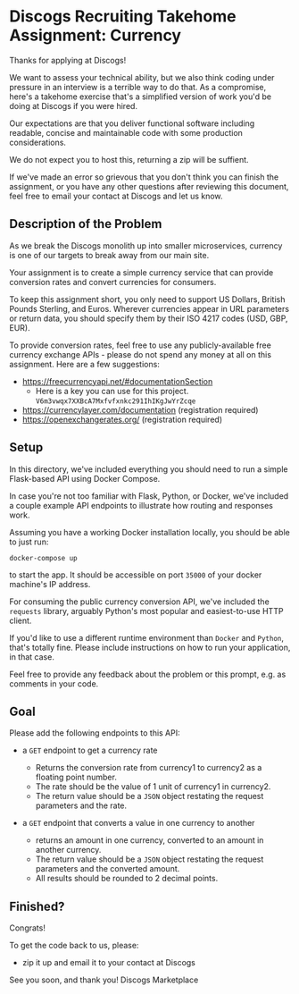 # Discogs Recruiting Takehome Assignment: Currency

Thanks for applying at Discogs!

We want to assess your technical ability, but we also think coding under pressure in an interview is a terrible way to do that. As a compromise, here's a takehome exercise that's a simplified version of work you'd be doing at Discogs if you were hired.

Our expectations are that you deliver functional software including readable, concise and maintainable code with some production considerations.

We do not expect you to host this, returning a zip will be suffient.

If we've made an error so grievous that you don't think you can finish the assignment, or you have any other questions after reviewing this document, feel free to email your contact at Discogs and let us know.

## Description of the Problem

As we break the Discogs monolith up into smaller microservices, currency is one of our targets to break away from our main site.

Your assignment is to create a simple currency service that can provide conversion rates and convert currencies for consumers.

To keep this assignment short, you only need to support US Dollars, British Pounds Sterling, and Euros.
Wherever currencies appear in URL parameters or return data, you should specify them by their ISO 4217 codes (USD, GBP, EUR).

To provide conversion rates, feel free to use any publicly-available free currency exchange APIs - please do not spend any money at all on this assignment.
Here are a few suggestions:
- https://freecurrencyapi.net/#documentationSection
  - Here is a key you can use for this project. `V6m3vwqx7XXBcA7Mxfvfxnkc291IhIKgJwYrZcqe`
- https://currencylayer.com/documentation (registration required)
- https://openexchangerates.org/ (registration required)


## Setup

In this directory, we've included everything you should need to run a simple Flask-based API using Docker Compose.

In case you're not too familiar with Flask, Python, or Docker, we've included a couple example API endpoints to illustrate how routing and responses work.

Assuming you have a working Docker installation locally, you should be able to just run:

`docker-compose up`

to start the app. It should be accessible on port `35000` of your docker machine's IP address.

For consuming the public currency conversion API, we've included the `requests` library, arguably Python's most popular and easiest-to-use HTTP client.

If you'd like to use a different runtime environment than `Docker` and `Python`, that's totally fine.
Please include instructions on how to run your application, in that case.

Feel free to provide any feedback about the problem or this prompt, e.g. as comments in your code.

## Goal

Please add the following endpoints to this API:

- a `GET` endpoint to get a currency rate
    - Returns the conversion rate from currency1 to currency2 as a floating point number.
    - The rate should be the value of 1 unit of currency1 in currency2.
    - The return value should be a `JSON` object restating the request parameters and the rate.

- a `GET` endpoint that converts a value in one currency to another
    - returns an amount in one currency, converted to an amount in another currency.
    - The return value should be a `JSON` object restating the request parameters and the converted amount.
    - All results should be rounded to 2 decimal points.


## Finished?

Congrats!

To get the code back to us, please:
- zip it up and email it to your contact at Discogs

See you soon, and thank you!
Discogs Marketplace

